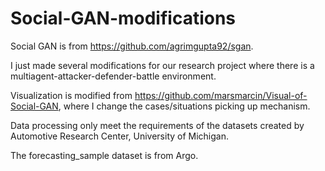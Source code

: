 # Social-GAN-modifications
Social GAN is from https://github.com/agrimgupta92/sgan.

I just made several modifications for our research project where there is a multiagent-attacker-defender-battle environment. 


Visualization is modified from https://github.com/marsmarcin/Visual-of-Social-GAN, where I change the cases/situations picking up mechanism.


Data processing only meet the requirements of the datasets created by Automotive Research Center, 
University of Michigan.


The forecasting_sample dataset is from Argo.

